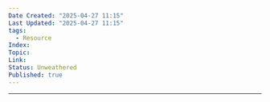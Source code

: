 ```yaml
---
Date Created: "2025-04-27 11:15"
Last Updated: "2025-04-27 11:15"
tags:
  - Resource
Index: 
Topic: 
Link: 
Status: Unweathered
Published: true
---
```

---

